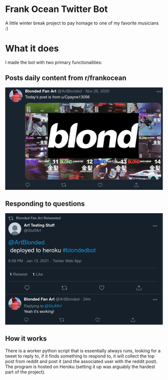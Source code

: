 # Frank Ocean Twitter Bot

A little winter break project to pay homage to one of my favorite musicians :)

#

# What it does

I made the bot with two primary functionalities:

## Posts daily content from r/frankocean
![](post.png)


## Responding to questions
![](reply.png?raw=true "Title")


## How it works
There is a worker python script that is essentially always runs, looking for a tweet to reply to, if it finds something to respond to, it will collect the top post from reddit and post it (and the associated user with the reddit post). The program is hosted on Heroku (setting it up was arguably the hardest part of the project).
